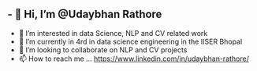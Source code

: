 ## - 👋 Hi, I’m @Udaybhan Rathore
- 👀 I’m interested in data Science, NLP and CV related work
- 🌱 I’m currently in 4rd in data science engineering in the IISER Bhopal
- 💞️ I’m looking to collaborate on NLP and CV projects
- 📫 How to reach me ... https://www.linkedin.com/in/udaybhan-rathore/

<!---
Udaybhan19/Udaybhan19 is a ✨ special ✨ repository because its `README.md` (this file) appears on your GitHub profile.
You can click the Preview link to take a look at your changes.
--->
